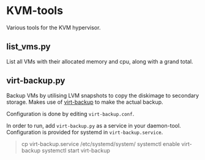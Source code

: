 # KVM-tools

Various tools for the KVM hypervisor.

## list_vms.py
List all VMs with their allocated memory and cpu, along with a grand total.

## virt-backup.py
Backup VMs by utilising LVM snapshots to copy the diskimage to secondary storage. Makes use of [virt-backup](http://gitweb.firewall-services.com/?p=virt-backup;a=blob_plain;f=virt-backup;hb=HEAD) to make the actual backup.

Configuration is done by editing `virt-backup.conf`.

In order to run, add `virt-backup.py` as a service in your daemon-tool.
Configuration is provided for systemd in `virt-backup.service`.

>    cp virt-backup.service /etc/systemd/system/
>    systemctl enable virt-backup
>    systemctl start virt-backup
